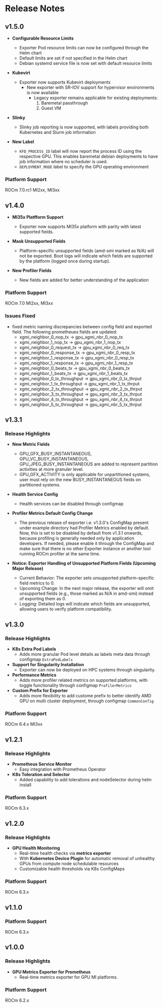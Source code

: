 # Release Notes

## v1.5.0

- **Configurable Resource Limits**
  - Exporter Pod resource limits can now be configured through the Helm chart
  - Default limits are set if not specified in the Helm chart
  - Debian systemd service file is now set with default resource limits

- **Kubevirt**
  - Exporter now supports Kubevirt deployments
    - New exporter with SR-IOV support for hypervisor environments is now available
      - Legacy exporter remains applicable for existing deployments:
        1. Baremetal passthrough
        2. Guest VM

- **Slinky**
  - Slinky job reporting is now supported, with labels providing both Kubernetes and Slurm job information

- **New Label**
  - `KFD_PROCESS_ID` label will  now report the process ID using the
  	respective GPU. This enables baremetal debian deployments to have job
  	information where no scheduler is used.
  - `DEPLOYMENT_MODE` label to specify the GPU operating environment

### Platform Support
ROCm 7.0.rc1 MI2xx, MI3xx

## v1.4.0

- **MI35x Platfform Support**
  - Exporter now supports MI35x platform with parity with latest supported
    fields.

- **Mask Unsupported Fields**
  - Platform-specific unsupported fields (amd-smi marked as N/A) will not be exported.
    Boot logs will indicate which fields are supported by the platform (logged once during startup).

- **New Profiler Fields**
  - New fields are added for better understanding of the application
 
### Platform Support
ROCm 7.0 MI2xx, MI3xx


### Issues Fixed
- fixed metric naming discrepancies between config field and exported field. The
  following prometheues fields are updated:
  - xgmi_neighbor_0_nop_tx -> gpu_xgmi_nbr_0_nop_tx
  - xgmi_neighbor_1_nop_tx -> gpu_xgmi_nbr_1_nop_tx
  - xgmi_neighbor_0_request_tx -> gpu_xgmi_nbr_0_req_tx
  - xgmi_neighbor_0_response_tx -> gpu_xgmi_nbr_0_resp_tx
  - xgmi_neighbor_1_response_tx -> gpu_xgmi_nbr_0_resp_tx
  - xgmi_neighbor_1_response_tx -> gpu_xgmi_nbr_1_resp_tx
  - xgmi_neighbor_0_beats_tx -> gpu_xgmi_nbr_0_beats_tx
  - xgmi_neighbor_1_beats_tx -> gpu_xgmi_nbr_1_beats_tx
  - xgmi_neighbor_0_tx_throughput -> gpu_xgmi_nbr_0_tx_thrput
  - xgmi_neighbor_1_tx_throughput -> gpu_xgmi_nbr_1_tx_thrput
  - xgmi_neighbor_2_tx_throughput -> gpu_xgmi_nbr_2_tx_thrput
  - xgmi_neighbor_3_tx_throughput -> gpu_xgmi_nbr_3_tx_thrput
  - xgmi_neighbor_4_tx_throughput -> gpu_xgmi_nbr_4_tx_thrput
  - xgmi_neighbor_5_tx_throughput -> gpu_xgmi_nbr_5_tx_thrput

## v1.3.1

### Release Highlights

- **New Metric Fields**
  - GPU_GFX_BUSY_INSTANTANEOUS, GPU_VC_BUSY_INSTANTANEOUS,
    GPU_JPEG_BUSY_INSTANTANEOUS are added to represent partition activities at
    more granuler level.
  - GPU_GFX_ACTIVITY is only applicable for unpartitioned systems, user must
    rely on the new BUSY_INSTANTANEOUS fields on partitioned systems.

- **Health Service Config**
  - Health services can be disabled through configmap

- **Profiler Metrics Default Config Change**
  - The previous release of exporter i.e. v1.3.0's ConfigMap present under
    example directory had Profiler Metrics enabled by default. Now, this is
    set to be disabled by default from v1.3.1 onwards, because profiling is
    generally needed only by application developers. If needed, please enable
    it through the ConfigMap and make sure that there is no other Exporter
    instance or another tool running ROCm profiler at the same time.

- **Notice: Exporter Handling of Unsupported Platform Fields (Upcoming Major Release)**
  - Current Behavior: The exporter sets unsupported platform-specific field metrics to 0.
  - Upcoming Change: In the next major release, the exporter will omit unsupported fields 
    (e.g., those marked as N/A in amd-smi) instead of exporting them as 0.
  - Logging: Detailed logs will indicate which fields are unsupported, allowing users to verify platform compatibility.

## v1.3.0

### Release Highlights

- **K8s Extra Pod Labels**
  - Adds more granular Pod level details as labels meta data through configmap
    `ExtraPodLabels`
- **Support for Singularity Installation**
  - Exporter can now be deployed on HPC systems through singularity.
- **Performance Metrics**
  - Adds more profiler related metrics on supported platforms, with toggle
    functionality through configmap `ProfilerMetrics`
- **Custom Prefix for Exporter**
  - Adds more flexibility to add custome prefix to better identify AMD GPU on
    multi cluster deployment, through configmap `CommonConfig`

### Platform Support
ROCm 6.4.x MI3xx

## v1.2.1

### Release Highlights

- **Prometheus Service Monitor**
  - Easy integration with Prometheus Operator
- **K8s Toleration and Selector**
  - Added capability to add tolerations and nodeSelector during helm install

### Platform Support
ROCm 6.3.x

## v1.2.0

### Release Highlights

- **GPU Health Monitoring**
  - Real-time health checks via **metrics exporter**
  - With **Kubernetes Device Plugin** for automatic removal of unhealthy GPUs from compute node schedulable resources
  - Customizable health thresholds via K8s ConfigMaps

### Platform Support
ROCm 6.3.x

## v1.1.0

### Platform Support
ROCm 6.3.x

## v1.0.0

### Release Highlights

- **GPU Metrics Exporter for Prometheus**
  - Real-time metrics exporter for GPU MI platforms.

### Platform Support
ROCm 6.2.x
